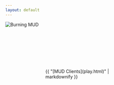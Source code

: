 ```yaml
---
layout: default
---
```

<style>
h1 {
    color: darkorange;
}
.teminal-container {
    display: flex;
    justify-content: center;
}
.terminal {
    width: 50%;
    margin-left: auto;
    margin-right: auto;
    padding: 10px;
}
.spacer {
    height: 50px;  /* or whatever height you desire */
    clear: both;  /* this ensures it doesn't get affected by floating elements, if any */
}
</style>

<div class="center">
<img src="{{ site.baseurl }} {% link /images/BurningMUD_ASCII_Logo.png %} " alt="Burning MUD">

<div class="spacer"></div>

<div class="terminal-container">
    <div id="terminal" class="terminal"></div>
</div>

<script>
const terminal = document.getElementById("terminal");
const lines = [
    "Out of the burning ashes,",
    "Rose a new life,",
    "A new creature,",
    "Born into the Burning world..."
];
const typeSpeed = 50;

let currentLineIndex = 0;
let currentCharIndex = 0;

function typeLine() {
    if (currentCharIndex < lines[currentLineIndex].length) {
        terminal.innerHTML += lines[currentLineIndex].charAt(currentCharIndex);
        currentCharIndex++;
        setTimeout(typeLine, typeSpeed);
    } else {
        terminal.innerHTML += '<br>';
        currentCharIndex = 0;
        currentLineIndex++;
        if (currentLineIndex < lines.length) {
            setTimeout(typeLine, 500); // 500ms delay between lines
        }
    }
}

typeLine();  // Start the typewriter effect
</script>
<div class="spacer"></div>
<div class="terminal">
{{ "[MUD Clients](play.html)" | markdownify }}
</div>